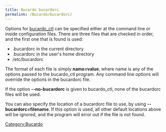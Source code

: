 ```yaml
---
title: Bucardo bucardorc
permalink: /Bucardo/bucardorc/
---
```


Options for [bucardo_ctl](/bucardo_ctl "wikilink") can be specified either at the command line or inside configuration files. There are three files that are checked in order, and the first one that is found is used:

-   .bucardorc in the current directory
-   .bucardorc in the user's home directory
-   /etc/bucardorc

The format of each file is simply **name=value**, where name is any of the options passed to the bucardo_ctl program. Any command line options will override the options in the bucardorc file.

If the option **--no-bucardorc** is given to bucardo_ctl, none of the bucardorc files will be used.

You can also specify the location of a bucardorc file to use, by using **--bucardorc=filename**. If this option is used, all other default locations above will be ignored, and the program will error out if the file is not found.

[Category:Bucardo](/Category:Bucardo "wikilink")